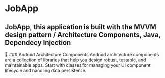 # JobApp
## JobApp, this application is built with the MVVM design pattern / Architecture Components,  Java, Dependecy Injection

🔨 ### Android Architecture Components
Android architecture components are a collection of libraries that help you design robust, testable,
and maintainable apps. Start with classes for managing your UI component lifecycle and handling data persistence.
